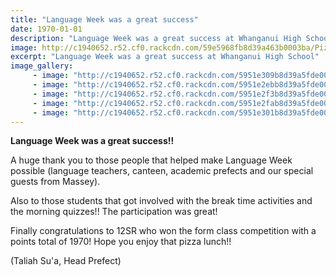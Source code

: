 ```yaml
---
title: "Language Week was a great success"
date: 1970-01-01
description: "Language Week was a great success at Whanganui High School..."
image: http://c1940652.r52.cf0.rackcdn.com/59e5968fb8d39a463b0003ba/Pizza-winners.jpg
excerpt: "Language Week was a great success at Whanganui High School"
image_gallery:
     - image: "http://c1940652.r52.cf0.rackcdn.com/5951e309b8d39a5fde000737/LW-Monday-(37)(1).jpg-1st-photo-on-monday.jpg"
     - image: "http://c1940652.r52.cf0.rackcdn.com/5951e2ebb8d39a5fde00072f/LW-Monday-(8)(1).jpg"
     - image: "http://c1940652.r52.cf0.rackcdn.com/5951e2f3b8d39a5fde000731/LW-Monday-(10)(1).jpg"
     - image: "http://c1940652.r52.cf0.rackcdn.com/5951e2fab8d39a5fde000733/LW-Monday-(22)(1).jpg"
     - image: "http://c1940652.r52.cf0.rackcdn.com/5951e301b8d39a5fde000735/LW-Monday-(29)(1).jpg"
---
```


<p><strong>Language Week was a great success!! </strong></p>
<p><span>A huge thank you to those people that helped make Language Week possible (language teachers, canteen, academic prefects and our special guests from Massey).</span>&nbsp;</p>
<p><span><span>Also to those students that got involved with the break time activities and the morning quizzes!! The participation was great!</span></span>&nbsp;</p>
<p><span><span>Finally congratulations to 12SR who won the form class competition with a points total of 1970! Hope you enjoy that pizza lunch!!</span></span></p>
<p>(Taliah Su'a, Head Prefect)</p>

